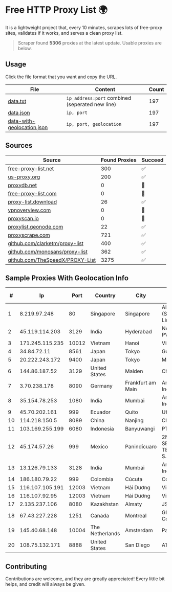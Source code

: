 
# Free HTTP Proxy List 🌍

It is a lightweight project that, every 10 minutes, scrapes lots of free-proxy sites, validates if it works, and serves a clean proxy list.


> Scraper found **5306** proxies at the latest update. Usable proxies are below.

## Usage

Click the file format that you want and copy the URL.


|File|Content|Count|
|----|-------|-----|
|[data.txt](https://raw.githubusercontent.com/themiralay/Proxy-List-World/master/data.txt)|`ip_address:port` combined (seperated new line)|197|
|[data.json](https://raw.githubusercontent.com/themiralay/Proxy-List-World/master/data.json)|`ip, port`|197|
|[data-with-geolocation.json](https://raw.githubusercontent.com/themiralay/Proxy-List-World/master/data-with-geolocation.json)|`ip, port, geolocation`|197|

## Sources

|Source|Found Proxies|Succeed|
|------|-------------|-------|
|[free-proxy-list.net](https://free-proxy-list.net)|300|✅|
|[us-proxy.org](https://www.us-proxy.org)|200|✅|
|[proxydb.net](http://proxydb.net)|0|🚫|
|[free-proxy-list.com](https://free-proxy-list.com/?page=&port=&type%5B%5D=http&type%5B%5D=https&up_time=0&search=Search)|0|🚫|
|[proxy-list.download](https://www.proxy-list.download/HTTP)|26|✅|
|[vpnoverview.com](https://vpnoverview.com/privacy/anonymous-browsing/free-proxy-servers)|0|🚫|
|[proxyscan.io](https://www.proxyscan.io)|0|🚫|
|[proxylist.geonode.com](https://proxylist.geonode.com/api/proxy-list?limit=300&page=1&sort_by=lastChecked&sort_type=desc&protocols=http,https)|22|✅|
|[proxyscrape.com](https://api.proxyscrape.com/v2/?request=displayproxies&protocol=http&timeout=10000&country=all&ssl=all&anonymity=all)|721|✅|
|[github.com/clarketm/proxy-list](https://raw.githubusercontent.com/clarketm/proxy-list/master/proxy-list-raw.txt)|400|✅|
|[github.com/monosans/proxy-list](https://raw.githubusercontent.com/monosans/proxy-list/main/proxies/http.txt)|362|✅|
|[github.com/TheSpeedX/PROXY-List](https://raw.githubusercontent.com/TheSpeedX/PROXY-List/master/http.txt)|3275|✅|


## Sample Proxies With Geolocation Info

|#|Ip|Port|Country|City|Internet Service Provider|
|-|--|----|-------|----|-------------------------|
|1|8.219.97.248|80|Singapore|Singapore|Alibaba Cloud (Singapore) Private Limited|
|2|45.119.114.203|3129|India|Hyderabad|Netrun Technologies PVT LTD|
|3|171.245.115.235|10012|Vietnam|Hanoi|Viettel Corporation|
|4|34.84.72.11|8561|Japan|Tokyo|Google LLC|
|5|20.222.243.172|9400|Japan|Tokyo|Microsoft Corporation|
|6|144.86.187.52|3129|United States|Malden|Charles River Operation|
|7|3.70.238.178|8090|Germany|Frankfurt am Main|Amazon Technologies Inc.|
|8|35.154.78.253|1080|India|Mumbai|Amazon Technologies Inc.|
|9|45.70.202.161|999|Ecuador|Quito|Ufinet Panama S.A.|
|10|114.218.150.5|8089|China|Nanjing|China Telecom|
|11|103.169.255.199|6080|Indonesia|Banyuwangi|PT Master Star Network|
|12|45.174.57.26|999|Mexico|Panindícuaro|2M INGENIERIA Y SERVICIOS EN TELECOMUNICACIONES S.A. DE C.V|
|13|13.126.79.133|3128|India|Mumbai|Amazon Technologies Inc.|
|14|186.180.79.22|999|Colombia|Cúcuta|Colombia Móvil|
|15|116.107.105.191|12003|Vietnam|Hải Dương|Viettel Corporation|
|16|116.107.92.95|12003|Vietnam|Hải Dương|Viettel Corporation|
|17|2.135.237.106|8080|Kazakhstan|Almaty|JSC Kazakhtelecom|
|18|67.43.227.228|1251|Canada|Montreal|GloboTech Communications|
|19|145.40.68.148|10004|The Netherlands|Amsterdam|Packet Host, Inc.|
|20|108.75.132.171|8888|United States|San Diego|AT&T Services, Inc.|



## Contributing

Contributions are welcome, and they are greatly appreciated! Every
little bit helps, and credit will always be given.

